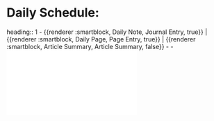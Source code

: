 # Daily Schedule:
heading:: 1
	- {{renderer :smartblock, Daily Note, Journal Entry, true}} | {{renderer :smartblock, Daily Page, Page Entry, true}} | {{renderer :smartblock, Article Summary, Article Summary, false}}
	-
	- ![The Anatomy of Fascism - Robert O. Paxton.pdf](../assets/The_Anatomy_of_Fascism_-_Robert_O._Paxton_1678415347321_0.pdf)